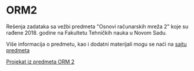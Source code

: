 # ORM2

Rešenja zadataka sa vežbi predmeta "Osnovi računarskih mreža 2" koje su rađene 2018. godine na Fakultetu Tehničkih nauka u Novom Sadu.   

Više informacija o predmetu, kao i dodatni materijali mogu se naći na [sajtu predmeta](http://www.rt-rk.uns.ac.rs/predmeti/e2/orm-2-osnovi-ra%C4%8Dunarskih-mre%C5%BEa-2)

[Projekat iz predmeta ORM 2](http://github.com/randomCharacter/MPUDP)
